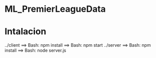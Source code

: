 # ML_PremierLeagueData

# Intalacion 
   ../client ==> Bash: npm install
             ==> Bash: npm start
   ../server ==> Bash: npm install
             ==> Bash: node server.js
